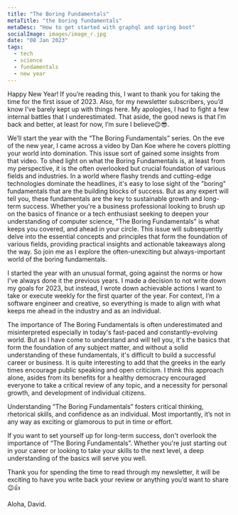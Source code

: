 ```yaml
---
title: "The Boring Fundamentals"
metaTitle: "the boring fundamentals"
metaDesc: "How to get started with graphql and spring boot"
socialImage: images/image_r.jpg
date: "08 Jan 2023"
tags:
  - tech
  - science
  - fundamentals
  - new year
---
```


Happy New Year! If you’re reading this, I want to thank you for taking the time for the first issue of 2023. Also, for my newsletter subscribers, you’d know I’ve barely kept up with things here. My apologies, I had to fight a few internal battles that I underestimated. That aside, the good news is that I’m back and better, at least for now, I’m sure I believe😉😎.

We’ll start the year with the “The Boring Fundamentals” series. On the eve of the new year, I came across a video by Dan Koe where he covers plotting your world into domination. This issue sort of gained some insights from that video. To shed light on what the Boring Fundamentals is, at least from my perspective, it is the often overlooked but crucial foundation of various fields and industries. In a world where flashy trends and cutting-edge technologies dominate the headlines, it's easy to lose sight of the "boring" fundamentals that are the building blocks of success. But as any expert will tell you, these fundamentals are the key to sustainable growth and long-term success. Whether you're a business professional looking to brush up on the basics of finance or a tech enthusiast seeking to deepen your understanding of computer science, "The Boring Fundamentals" is what keeps you covered, and ahead in your circle. This issue will subsequently delve into the essential concepts and principles that form the foundation of various fields, providing practical insights and actionable takeaways along the way. So join me as I explore the often-unexciting but always-important world of the boring fundamentals.

I started the year with an unusual format, going against the norms or how I've always done it the previous years. I made a decision to not write down my goals for 2023, but instead, I wrote down achievable actions I want to take or execute weekly for the first quarter of the year. For context, I’m a software engineer and creative, so everything is made to align with what keeps me ahead in the industry and as an individual.

The importance of The Boring Fundamentals is often underestimated and misinterpreted especially in today's fast-paced and constantly-evolving world. But as I have come to understand and will tell you, it's the basics that form the foundation of any subject matter, and without a solid understanding of these fundamentals, it's difficult to build a successful career or business. It is quite interesting to add that the greeks in the early times encourage public speaking and open criticism. I think this approach alone, asides from its benefits for a healthy democracy encouraged everyone to take a critical review of any topic, and a necessity for personal growth, and development of individual citizens.

Understanding “The Boring Fundamentals” fosters critical thinking, rhetorical skills, and confidence as an individual. Most importantly, it’s not in any way as exciting or glamorous to put in time or effort.

If you want to set yourself up for long-term success, don't overlook the importance of “The Boring Fundamentals”. Whether you're just starting out in your career or looking to take your skills to the next level, a deep understanding of the basics will serve you well.

Thank you for spending the time to read through my newsletter, it will be exciting to have you write back your review or anything you’d want to share😉👍

Aloha,
David.

